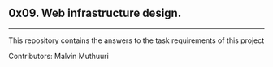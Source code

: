 0x09. Web infrastructure design.
---------------------------------------------------------------------
---------------------------------------------------------------------

This repository contains the answers to the task requirements of this
project

Contributors: Malvin Muthuuri
